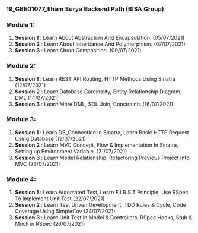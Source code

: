 ### 19_GBE01077_Ilham Surya Backend Path (BISA Group)

### Module 1:

1. **Session 1** : Learn About Abstraction And Encapsulation. (05/07/2021)
2. **Session 2** : Learn About Inheritance And Polymorphism. (07/07/2021)
3. **Session 3** : Learn About Composition. (09/07/2021)

### Module 2:

1. **Session 1** : Learn REST API Routing, HTTP Methods Using Sinatra (12/07/2021)
2. **Session 2** : Learn Database Cardinality, Entity Relationship Diagram, DML (14/07/2021)
3. **Session 3** : Learn More DML, SQL Join, Constraints (16/07/2021)

### Module 3:

1. **Session 1** : Learn DB_Connection In Sinatra, Learn Basic HTTP Request Using Database (19/07/2021)
2. **Session 2** : Learn MVC Concept, Flow & Implementation In Sinatra, Setting up Environment Variable, (21/07/2021)
3. **Session 3** : Learn Model Relationship, Refactoring Previous Project Into MVC (23/07/2021)

### Module 4:

1. **Session 1** : Learn Automated Test, Learn F.I.R.S.T Principle, Use RSpec To Implement Unit Test (22/07/2021)
2. **Session 2** : Learn Test Driven Development, TDD Rules & Cycle, Code Coverage Using SimpleCov (24/07/2021)
3. **Session 3** : Learn Unit Test In Model & Controllers, RSpec Hooks, Stub & Mock in RSpec (26/07/2021)

